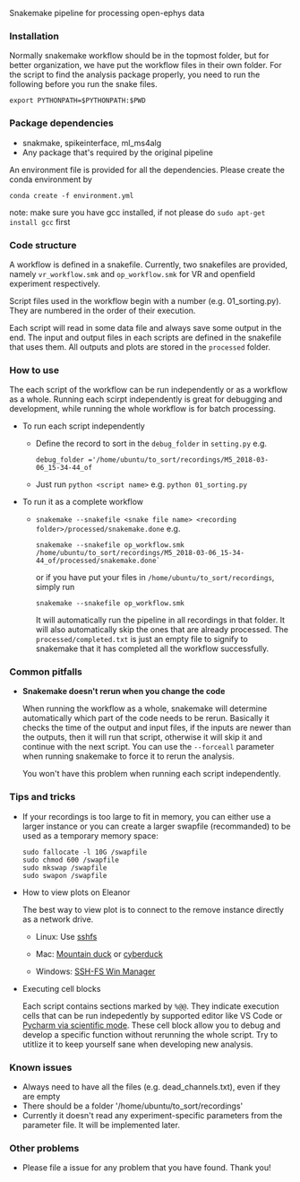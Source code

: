 
Snakemake pipeline for processing open-ephys data


### Installation
Normally snakemake workflow should be in the topmost folder, but for better organization, we have put the workflow files in their own folder. For the script to find the analysis package properly, you need to run the following before you run the snake files.

```export PYTHONPATH=$PYTHONPATH:$PWD``` 

### Package dependencies
- snakmake, spikeinterface, ml_ms4alg
- Any package that's required by the original pipeline

An environment file is provided for all the dependencies. Please create the conda environment by 
```
conda create -f environment.yml
```

note: make sure you have gcc installed, if not please do `sudo apt-get install gcc` first

### Code structure
A workflow is defined in a snakefile. Currently, two snakefiles are provided, namely `vr_workflow.smk` and `op_workflow.smk` for VR and openfield experiment respectively.

Script files used in the workflow begin with a number (e.g. 01_sorting.py). They are numbered in the order of their execution.

Each script will read in some data file and always save some output in the end. The input and output files in each scripts are defined in the snakefile that uses them. All outputs and plots are stored in the `processed` folder.

### How to use
The each script of the workflow can be run independently or as a workflow as a whole. Running each scirpt independently is great for debugging and development, while running the whole workflow is for batch processing.
- To run each script independently
    - Define the record to sort in the `debug_folder` in `setting.py` e.g. 
    
        ```
        debug_folder ='/home/ubuntu/to_sort/recordings/M5_2018-03-06_15-34-44_of
        ```

    - Just run `python <script name>` e.g. `python 01_sorting.py`

- To run it as a complete workflow
    - `snakemake --snakefile <snake file name> <recording folder>/processed/snakemake.done` e.g.     
        ```
        snakemake --snakefile op_workflow.smk /home/ubuntu/to_sort/recordings/M5_2018-03-06_15-34-44_of/processed/snakemake.done`
        ```


        or if you have put your files in `/home/ubuntu/to_sort/recordings`,
        simply run 
        
        ```
        snakemake --snakefile op_workflow.smk
        ```
        
        It will automatically run the pipeline in all recordings in that folder. It will also automatically skip the ones that are already processed. The `processed/completed.txt` is just an empty file to signify to snakemake that it has completed all the workflow successfully.

### Common pitfalls
- **Snakemake doesn't rerun when you change the code** 

    When running the workflow as a whole, snakemake will determine automatically which part of the code needs to be rerun. Basically it checks the time of the output and input files, if the inputs are newer than the outputs, then it will run that script, otherwise it will skip it and continue with the next script. You can use the `--forceall` parameter when running snakemake to force it to rerun the analysis. 

    You won't have this problem when running each script independently.


### Tips and tricks
- If your recordings is too large to fit in memory, you can either use a larger instance or you can create a larger swapfile (recommanded) to be used as a temporary memory space:

    ```
    sudo fallocate -l 10G /swapfile
    sudo chmod 600 /swapfile
    sudo mkswap /swapfile
    sudo swapon /swapfile
    ```
- How to view plots on Eleanor

    The best way to view plot is to connect to the remove instance directly as a network drive.

    - Linux: Use [sshfs](https://askubuntu.com/questions/412477/mount-remote-directory-using-ssh)

    - Mac: [Mountain duck](https://mountainduck.io/) or [cyberduck](https://cyberduck.io/)

    - Windows: [SSH-FS Win Manager](https://github.com/evsar3/sshfs-win-manager)

- Executing cell blocks

    Each script contains sections marked by `%@@`. They indicate execution cells that can be run indepedently by supported editor like VS Code or [Pycharm via scientific mode](https://www.jetbrains.com/help/idea/matplotlib-tutorial.html#). These cell block allow you to debug and develop a specific function without rerunning the whole script. Try to utitlize it to keep yourself sane when developing new analysis.

### Known issues
- Always need to have all the files (e.g. dead_channels.txt), even if they are empty
- There should be a folder '/home/ubuntu/to_sort/recordings'
- Currently it doesn't read any experiment-specific parameters from the parameter file. It will be implemented later.

### Other problems
- Please file a issue for any problem that you have found. Thank you!
